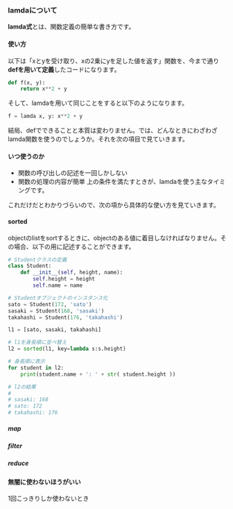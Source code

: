 ### lamdaについて
**lamda式**とは、関数定義の簡単な書き方です。

#### 使い方
以下は「xとyを受け取り、xの2乗にyを足した値を返す」関数を、今まで通り**defを用いて定義**したコードになります。
```python
def f(x, y):
    return x**2 + y
```
そして、lamdaを用いて同じことをすると以下のようになります。
```python
f = lamda x, y: x**2 + y
```
結局、defでできることと本質は変わりません。では、どんなときにわざわざlamda関数を使うのでしょうか。それを次の項目で見ていきます。

#### いつ使うのか
- 関数の呼び出しの記述を一回しかしない
- 関数の処理の内容が簡単
上の条件を満たすときが、lamdaを使う主なタイミングです。

これだけだとわかりづらいので、次の項から具体的な使い方を見ていきます。

#### sorted
objectのlistをsortするときに、objectのある値に着目しなければなりません。その場合、以下の用に記述することができます。
```python
# Studentクラスの定義
class Student:
    def __init__(self, height, name):
        self.height = height
        self.name = name

# Studentオブジェクトのインスタンス化
sato = Student(172, 'sato')
sasaki = Student(168, 'sasaki')
takahashi = Student(176, 'takahashi')

l1 = [sato, sasaki, takahashi]

# l1を身長順に並べ替え
l2 = sorted(l1, key=lambda s:s.height)

# 身長順に表示
for student in l2:
    print(student.name + ': ' + str( student.height ))

# l2の結果
#
# sasaki: 168
# sato: 172
# takahashi: 176
```

##### map
##### filter
##### reduce

#### 無闇に使わないほうがいい

1回こっきりしか使わないとき
